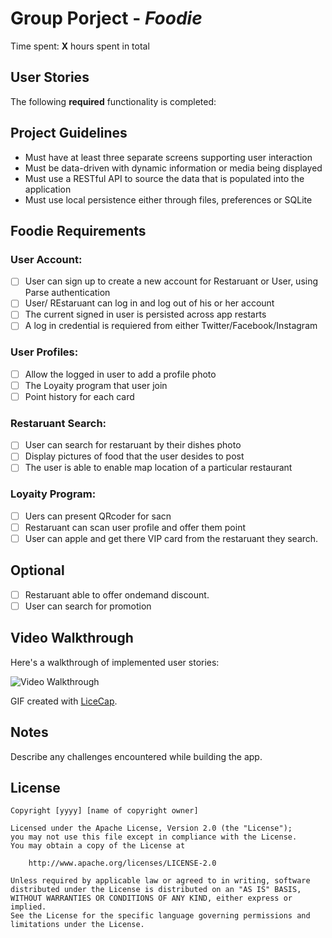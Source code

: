 # Group Porject - *Foodie*

Time spent: **X** hours spent in total

## User Stories

The following **required** functionality is completed:

## Project Guidelines
- Must have at least three separate screens supporting user interaction
- Must be data-driven with dynamic information or media being displayed
- Must use a RESTful API to source the data that is populated into the application
- Must use local persistence either through files, preferences or SQLite

## Foodie Requirements

### User Account:
- [ ] User can sign up to create a new account for Restaruant or User, using Parse authentication
- [ ] User/ REstaruant can log in and log out of his or her account
- [ ] The current signed in user is persisted across app restarts
- [ ] A log in credential is requiered from either Twitter/Facebook/Instagram
 
### User Profiles:
- [ ] Allow the logged in user to add a profile photo
- [ ] The Loyaity program that user join
- [ ] Point history for each card 

### Restaruant Search:
- [ ] User can search for restaruant by their dishes photo                                                                                         
- [ ] Display pictures of food that the user desides to post
- [ ] The user is able to enable map location of a particular restaurant

### Loyaity Program:
- [ ] Uers can present QRcoder for sacn
- [ ] Restaruant can scan user profile and offer them point
- [ ] User can apple and get there VIP card from the restaruant they search.

## Optional
- [ ] Restaruant able to offer ondemand discount.
- [ ] User can search for promotion

## Video Walkthrough 

Here's a walkthrough of implemented user stories:

<img src='http://i.imgur.com/link/to/your/gif/file.gif' title='Video Walkthrough' width='' alt='Video Walkthrough' />

GIF created with [LiceCap](http://www.cockos.com/licecap/).

## Notes

Describe any challenges encountered while building the app.

## License

    Copyright [yyyy] [name of copyright owner]

    Licensed under the Apache License, Version 2.0 (the "License");
    you may not use this file except in compliance with the License.
    You may obtain a copy of the License at

        http://www.apache.org/licenses/LICENSE-2.0

    Unless required by applicable law or agreed to in writing, software
    distributed under the License is distributed on an "AS IS" BASIS,
    WITHOUT WARRANTIES OR CONDITIONS OF ANY KIND, either express or implied.
    See the License for the specific language governing permissions and
    limitations under the License.
